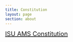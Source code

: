 ```yaml
---
title: Constitution
layout: page
section: about
---
```


<a href="/uploads/Constitutions/AMS_Constitution_2023.pdf" target="_blank" style="font-size: 20px;">ISU AMS Constitution</a>

